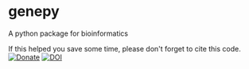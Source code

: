 # genepy
A python package for bioinformatics





If this helped you save some time, please don't forget to cite this code. 
[![Donate](https://img.shields.io/badge/Donate-PayPal-green.svg)](https://paypal.me/amirrouh)
[![DOI](https://zenodo.org/badge/182158690.svg)](https://zenodo.org/badge/latestdoi/182158690)
